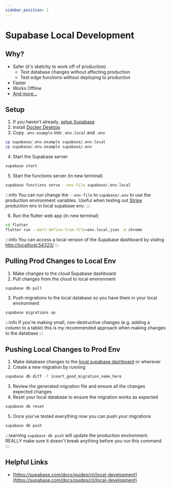 ```yaml
---
sidebar_position: 1
---
```

# Supabase Local Development

## Why?

* Safer (it's sketchy to work off of production)
  * Test database changes without affecting production
  * Test edge functions without deploying to production
* Faster
* Works Offline
* [And more...](https://supabase.com/docs/guides/cli/local-development#why-develop-locally)

## Setup

1. If you haven't already, [setup Supabase](./)
2. Install [Docker Desktop](https://docs.docker.com/desktop)
3. Copy `.env.example` into `.env.local` and `.env`

```bash
cp supabase/.env.example supabase/.env.local
cp supabase/.env.example supabase/.env
```

4. Start the Supabase server

```bash
supabase start
```

5. Start the functions server (in new terminal)

```bash
supabase functions serve --env-file supabase/.env.local
```

:::info
You can run change the `--env-file` to `supabase/.env` to use the production environment variables. Useful when testing out [Stripe](../payments.md) production env in local supabase env.
:::

6. Run the flutter web app (in new terminal)

```bash
cd flutter
flutter run --dart-define-from-file=env.local.json -d chrome
```

:::info
You can access a local version of the Supabase dashboard by visitng [http://localhost:54323/](http://localhost:54323/)
:::

## Pulling Prod Changes to Local Env

1. Make changes to the cloud Supabase dashboard
2. Pull changes from the cloud to local environment

```bash
supabase db pull
```

3. Push migrations to the local database so you have them in your local environment

```bash
supabase migrations up
```

:::info
If you're making small, non-destructive changes (e.g. adding a column to a table) this is my recommended approach when making changes to the database&#x20;
:::

## Pushing Local Changes to Prod Env

1. Make database changes to the [local supabase dashboard](http://localhost:54323/) or wherever
2. Create a new migration by running

```bash
supabase db diff -f insert_good_migration_name_here
```

3. Review the generated migration file and ensure all the changes expected changes
4. Reset your local database to ensure the migration works as expected

```bash
supabase db reset
```

5. Once you’ve tested everything now you can push your migrations

```bash
supabase db push
```

:::warning
`supabase db push` will update the production environment. REALLY make sure it doesn't break anything before you run this command.
:::

## Helpful Links

* [https://supabase.com/docs/guides/cli/local-development](https://supabase.com/docs/guides/cli/local-development)
